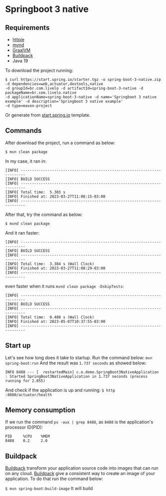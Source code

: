 # Springboot 3 native

## Requirements

- [httpie](https://httpie.io/docs/cli)
- [mvnd](https://github.com/apache/maven-mvnd)
- [GraalVM](https://www.graalvm.org/downloads/)
- [Buildpack](https://buildpacks.io/)
- Java 19

To download the project running:

```
$ curl https://start.spring.io/starter.tgz -o spring-boot-3-native.zip -d dependencies=web,actuator,devtools,native 
-d groupId=br.com.livelo -d artifactId=spring-boot-3-native -d packageName=br.com.livelo.native
-d applicationName=spring-boot-3-native -d name='Springboot 3 native example' -d description='Springboot 3 native example'
-d type=maven-project
```

Or generate
from [start.spring.io](https://start.spring.io/#!type=maven-project&language=java&platformVersion=3.0.5&packaging=jar&jvmVersion=17&groupId=br.com.livelo&artifactId=spring-boot-3-native&name=spring-boot-3-native&description=Spring%20boot%203%20native%20example&packageName=br.com.livelo.native&dependencies=actuator,web,devtools,native)
template.

## Commands

After download the project, run a command as below:

```
$ mvn clean package
```

In my case, it ran in:

```
[INFO] ------------------------------------------------------------------------
[INFO] BUILD SUCCESS
[INFO] ------------------------------------------------------------------------
[INFO] Total time:  5.303 s
[INFO] Finished at: 2023-03-27T11:08:15-03:00
[INFO] ------------------------------------------------------------------------
```

After that, try the command as below:

```
$ mvnd clean package 
```

And it ran faster:

```
[INFO] ------------------------------------------------------------------------
[INFO] BUILD SUCCESS
[INFO] ------------------------------------------------------------------------
[INFO] Total time:  3.384 s (Wall Clock)
[INFO] Finished at: 2023-03-27T11:08:29-03:00
[INFO] ------------------------------------------------------------------------
```

even faster when it runs `mvnd clean package -DskipTests`:

```
[INFO] ------------------------------------------------------------------------
[INFO] BUILD SUCCESS
[INFO] ------------------------------------------------------------------------
[INFO] Total time:  0.408 s (Wall Clock)
[INFO] Finished at: 2023-05-07T10:37:55-03:00
[INFO] ------------------------------------------------------------------------
```

## Start up

Let's see how long does it take to startup. Run the command below:
`
mvn spring-boot:run
`
And the result was `1.737 seconds` as showed below:

```
INFO 8488 --- [  restartedMain] c.e.demo.SpringBoot3NativeApplication    : Started SpringBoot3NativeApplication in 1.737 seconds (process running for 2.055)
```

And check if the application is up and running:
`
$ http :8080/actuator/health
`

## Memory consumption

If we run the command `ps -aux | grep 8488`, as `8488` is the application's processor ID(PID):

```
PID     %CPU    %MEM
8488    0.2     2.0
```

## Buildpack

[Buildpack](https://buildpacks.io/) transform your application source code into images that can run on any
cloud. [Buildpack](https://buildpacks.io/) give a consistent way to create an image of your application. To do that run the command below:

`
$ mvn spring-boot:build-image
`
It will build
